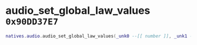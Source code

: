 # audio_set_global_law_values `0x90DD37E7`

```lua
natives.audio.audio_set_global_law_values(_unk0 --[[ number ]], _unk1 --[[ number ]], _unk2 --[[ number ]])
```
